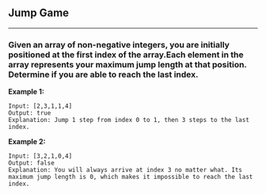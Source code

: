 ##  Jump Game
----------------------------------------------
### Given an array of non-negative integers, you are initially positioned at the first index of the array.Each element in the array represents your maximum jump length at that position. Determine if you are able to reach the last index.


**Example 1:**
```
Input: [2,3,1,1,4]
Output: true
Explanation: Jump 1 step from index 0 to 1, then 3 steps to the last index.

```
**Example 2:**
```
Input: [3,2,1,0,4]
Output: false
Explanation: You will always arrive at index 3 no matter what. Its maximum jump length is 0, which makes it impossible to reach the last index.

```
